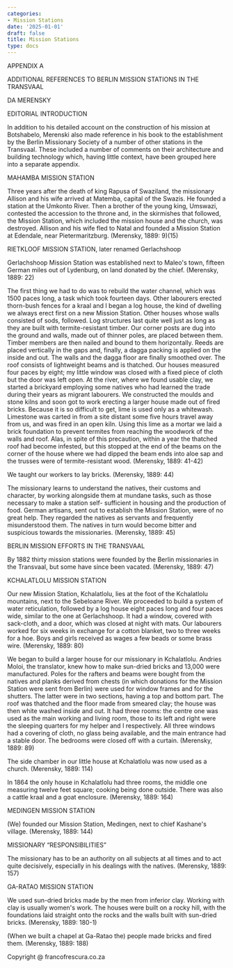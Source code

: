 ```yaml
---
categories:
- Mission Stations
date: '2025-01-01'
draft: false
title: Mission Stations
type: docs
---
```


APPENDIX A

ADDITIONAL REFERENCES TO BERLIN MISSION STATIONS IN THE TRANSVAAL

DA MERENSKY

EDITORIAL INTRODUCTION

In addition to his detailed account on the construction of his mission at Botshabelo, Merenski also made reference in his book to the establishment by the Berlin Missionary Society of a number of other stations in the Transvaal. These included a number of comments on their architecture and building technology which, having little context, have been grouped here into a separate appendix.

MAHAMBA MISSION STATION

Three years after the death of king Rapusa of Swaziland, the missionary Allison and his wife arrived at Matemba, capital of the Swazis. He founded a station at the Umkonto River. Then a brother of the young king, Umswazi, contested the accession to the throne and, in the skirmishes that followed, the Mission Station, which included the mission house and the church, was destroyed. Allison and his wife fled to Natal and founded a Mission Station at Edendale, near Pietermaritzburg. (Merensky, 1889: 9)(15)

RIETKLOOF MISSION STATION, later renamed Gerlachshoop

Gerlachshoop Mission Station was established next to Maleo's town, fifteen German miles out of Lydenburg, on land donated by the chief. (Merensky, 1889: 22)

The first thing we had to do was to rebuild the water channel, which was 1500 paces long, a task which took fourteen days. Other labourers erected thorn-bush fences for a kraal and I began a log house, the kind of dwelling we always erect first on a new Mission Station. Other houses whose walls consisted of sods, followed. Log structures last quite well just as long as they are built with termite-resistant timber. Our corner posts are dug into the ground and walls, made out of thinner poles, are placed between them. Timber members are then nailed and bound to them horizontally. Reeds are placed vertically in the gaps and, finally, a dagga packing is applied on the inside and out. The walls and the dagga floor are finally smoothed over. The roof consists of lightweight beams and is thatched. Our houses measured four paces by eight; my little window was closed with a fixed piece of cloth but the door was left open. At the river, where we found usable clay, we started a brickyard employing some natives who had learned the trade during their years as migrant labourers. We constructed the moulds and stone kilns and soon got to work erecting a larger house made out of fired bricks. Because it is so difficult to get, lime is used only as a whitewash. Limestone was carted in from a site distant some five hours travel away from us, and was fired in an open kiln. Using this lime as a mortar we laid a brick foundation to prevent termites from reaching the woodwork of the walls and roof. Alas, in spite of this precaution, within a year the thatched roof had become infested, but this stopped at the end of the beams on the corner of the house where we had dipped the beam ends into aloe sap and the trusses were of termite-resistant wood. (Merensky, 1889: 41-42)

We taught our workers to lay bricks. (Merensky, 1889: 44)

The missionary learns to understand the natives, their customs and character, by working alongside them at mundane tasks, such as those necessary to make a station self- sufficient in housing and the production of food. German artisans, sent out to establish the Mission Station, were of no great help. They regarded the natives as servants and frequently misunderstood them. The natives in turn would become bitter and suspicious towards the missionaries. (Merensky, 1889: 45)

BERLIN MISSION EFFORTS IN THE TRANSVAAL

By 1882 thirty mission stations were founded by the Berlin missionaries in the Transvaal, but some have since been vacated. (Merensky, 1889: 47)

KCHALATLOLU MISSION STATION

Our new Mission Station, Kchalatlolu, lies at the foot of the Kchalatlolu mountains, next to the Sebeloane River. We proceeded to build a system of water reticulation, followed by a log house eight paces long and four paces wide, similar to the one at Gerlachshoop. It had a window, covered with sack-cloth, and a door, which was closed at night with mats. Our labourers worked for six weeks in exchange for a cotton blanket, two to three weeks for a hoe. Boys and girls received as wages a few beads or some brass wire. (Merensky, 1889: 80)

We began to build a larger house for our missionary in Kchalatlolu. Andries Moloi, the translator, knew how to make sun-dried bricks and 13,000 were manufactured. Poles for the rafters and beams were bought from the natives and planks derived from chests (in which donations for the Mission Station were sent from Berlin) were used for window frames and for the shutters. The latter were in two sections, having a top and bottom part. The roof was thatched and the floor made from smeared clay; the house was then white washed inside and out. It had three rooms: the centre one was used as the main working and living room, those to its left and right were the sleeping quarters for my helper and I respectively. All three windows had a covering of cloth, no glass being available, and the main entrance had a stable door. The bedrooms were closed off with a curtain. (Merensky, 1889: 89)

The side chamber in our little house at Kchalatlolu was now used as a church. (Merensky, 1889: 114)

In 1864 the only house in Kchalatlolu had three rooms, the middle one measuring twelve feet square; cooking being done outside. There was also a cattle kraal and a goat enclosure. (Merensky, 1889: 164)

MEDINGEN MISSION STATION

(We) founded our Mission Station, Medingen, next to chief Kashane's village. (Merensky, 1889: 144)

MISSIONARY “RESPONSIBILITIES”

The missionary has to be an authority on all subjects at all times and to act quite decisively, especially in his dealings with the natives. (Merensky, 1889: 157)

GA-RATAO MISSION STATION

We used sun-dried bricks made by the men from inferior clay. Working with clay is usually women's work. The houses were built on a rocky hill, with the foundations laid straight onto the rocks and the walls built with sun-dried bricks. (Merensky, 1889: 180-1)

(When we built a chapel at Ga-Ratao the) people made bricks and fired them. (Merensky, 1889: 188)

Copyright @ francofrescura.co.za